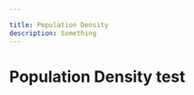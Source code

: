 ```yaml
---

title: Population Density
description: Something
---
```

<!-- <script src="https://cdn.jsdelivr.net/npm/markdown-it@10.0.0/dist/markdown-it.min.js"></script> -->
<script src="population-density.js"></script>

# Population Density test

<!-- This is a markdown page about population density.

Below is a line chart showing population density trends for suburbs:

<div id="chart-container"></div>

import Script from 'next/script';

<Script src="./linechart_for_suburbs.js" /> -->

<!-- <iframe
     src="testing999.html" ></iframe> -->

<!-- <script src="http://code.jquery.com/jquery-1.4.2.min.js"></script> -->
<!-- <script src="test.js">

</script> -->
<!-- <table>
    <tr>
        <td>Foo</td>
    </tr>
</table> -->



 <!-- <script>
function myFunction() {
  document.getElementById("demo").style.fontSize = "25px"; 
  document.getElementById("demo").style.color = "red";
  document.getElementById("demo").style.backgroundColor = "yellow";        
}
</script>  -->

<!-- <button type="button" onclick="myFunction()">Click Me!</button> --> 

